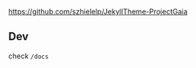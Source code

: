 [   https://github.com/szhielelp/JekyllTheme-ProjectGaia    ](https://github.com/szhielelp/JekyllTheme-ProjectGaia)

## Dev

check `/docs`